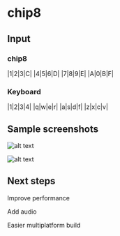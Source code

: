 # chip8

## Input

### chip8
|1|2|3|C|
|4|5|6|D|
|7|8|9|E|
|A|0|B|F|

### Keyboard
|1|2|3|4|
|q|w|e|r|
|a|s|d|f|
|z|x|c|v|

## Sample screenshots

![alt text](http://i.imgur.com/dWVxIf3.png "Pong")

![alt text](http://i.imgur.com/t9B8qsA.png "Brix")

## Next steps

Improve performance

Add audio

Easier multiplatform build

